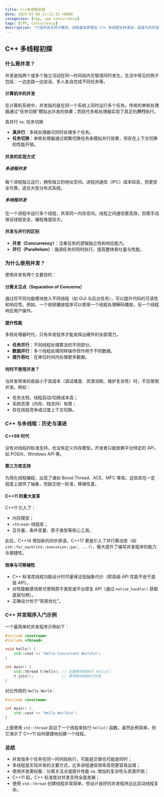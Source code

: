 ```yaml
---
title: C++多线程初探
date: 2025-07-09 21:21:15 +0800
categories: [cpp, cpp concurrency]
tags: [CPP, Concurrency]
description: "介绍并发与并行概念、线程基本原理及 C++ 多线程支持演进，涵盖为何并发、何时使用，以及 std::thread 的简单示例。"
---
```

## C++ 多线程初探

### 什么是并发？

并发是指两个或多个独立活动在同一时间段内交替或同时发生。生活中常见的例子包括：一边走路一边说话、多人各自完成不同任务等。

#### 计算机中的并发

在计算机系统中，并发指的是在同一个系统上同时运行多个任务。传统的单核处理器通过“任务切换”模拟出并发的效果；而现代多核处理器实现了真正的**并行**执行。

真并行 vs. 任务切换

- **真并行**：多核处理器可同时处理多个任务。
- **任务切换**：单核处理器通过频繁切换任务来模拟并行效果，但存在上下文切换的性能开销。

#### 并发的实现方式

##### 多进程并发

每个进程独立运行，拥有独立的地址空间。进程间通信（IPC）成本较高，但更安全可靠，适合大型分布式系统。

##### 多线程并发

在一个进程中运行多个线程，共享同一内存空间。线程之间通信更高效，但需手动保证线程安全，编程难度较大。

#### 并发与并行的区别

- **并发（Concurrency）**：注重任务的逻辑独立性和响应能力。
- **并行（Parallelism）**：强调任务的同时执行，提高整体吞吐量与性能。

### 为什么使用并发？

使用并发有两个主要目的：

#### 分离关注点（Separation of Concerns）

通过将不同功能模块放入不同线程（如 GUI 与后台任务），可以提升代码的可读性和响应性。例如，一个视频播放程序可以使用一个线程处理解码播放，另一个线程响应用户操作。

#### 提升性能

多核处理器时代，只有并发程序才能发挥出硬件的全部潜力。

- **任务并行**：不同线程处理算法的不同部分。
- **数据并行**：多个线程处理同样操作但作用于不同数据。
- **提升吞吐**：在单位时间内处理更多数据。

#### 何时不使用并发？

当并发带来的收益小于其成本（调试难度、资源消耗、维护复杂性）时，不应使用并发。例如：

- 任务太短，线程启动/切换成本高；
- 系统资源（内存、栈空间）有限；
- 存在线程竞争或过度上下文切换。

### C++ 与多线程：历史与演进

#### C++98 时代

没有对线程的标准支持，也没有定义内存模型。开发者只能依赖平台特定的 API，如 POSIX、Windows API 等。

#### 第三方库支持

为简化线程编程，出现了诸如 Boost.Thread、ACE、MFC 等库。这些库在一定程度上提供了抽象，但缺乏统一标准，移植性差。

#### C++11 的重大变革

C++11 引入了：

- 内存模型；
- `<thread>` 线程库；
- 互斥量、条件变量、原子类型等核心工具。

此后，C++14 增加新的同步原语，C++17 更是引入了并行算法库（如 `std::for_each(std::execution::par, ...)`），极大提升了编写并发程序的能力与便捷性。

#### 效率与可移植性

- C++ 标准库线程功能设计时尽量保证低抽象代价（即高级 API 性能不逊于底层 API）。
- 对性能敏感场景可使用原子类型或平台原生 API（通过 `native_handle()` 获取底层句柄）。
- 正确设计优于“死抠优化”。

### C++ 并发程序入门示例

一个最简单的并发程序示例如下：

```cpp
#include <iostream>
#include <thread>

void hello() {
    std::cout << "Hello Concurrent World\n";
}

int main() {
    std::thread t(hello); // 创建新线程执行 hello()
    t.join();             // 等待新线程执行完成
}
```

对比传统的 `Hello World`：

```cpp
#include <iostream>

int main() {
    std::cout << "Hello World\n";
}
```

上面使用 `std::thread` 启动了一个线程来执行 `hello()` 函数。虽然此例简单，但它演示了 C++11 如何便捷地创建一个线程。

### 总结

- 并发指多个任务在同一时间段执行，可能是交替也可能是同时；
- 多线程是实现并发的主要方式，比多进程通信效率高但更容易出错；
- 使用并发需权衡：分离关注点或提升性能 vs. 增加的复杂性与资源开销；
- C++11 起，C++ 标准库对并发支持全面发展；
- 使用 `std::thread` 创建线程非常简单，但设计良好的并发程序远比启动线程复杂。
